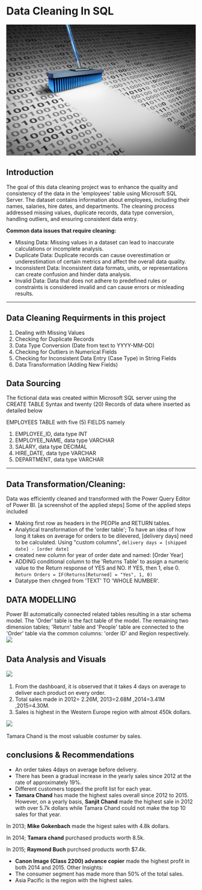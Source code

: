 # Data Cleaning In SQL

![](DataCleaningSQL.png)

## Introduction

The goal of this data cleaning project was to enhance the quality and consistency of the data in the 'employees' table using Microsoft SQL Server. The dataset contains information about employees, including their names, salaries, hire dates, and departments. The cleaning process addressed missing values, duplicate records, data type conversion, handling outliers, and ensuring consistent data entry.

**Common data issues that require cleaning:**

- Missing Data: Missing values in a dataset can lead to inaccurate calculations or incomplete analysis.
- Duplicate Data: Duplicate records can cause overestimation or underestimation of certain metrics and affect the overall data quality.
- Inconsistent Data: Inconsistent data formats, units, or representations can create confusion and hinder data analysis.
- Invalid Data: Data that does not adhere to predefined rules or constraints is considered invalid and can cause errors or misleading results.

----
## Data Cleaning Requirments in this project
1. Dealing with Missing Values
2. Checking for Duplicate Records
3. Data Type Conversion (Date from text to YYYY-MM-DD)
4. Checking for Outliers in Numerical Fields
5. Checking for Inconsistent Data Entry (Case Type) in String Fields
6. Data Transformation (Adding New Fields)
   
## Data Sourcing
The fictional data was created within Microsoft SQL server using the CREATE TABLE Syntax and twenty (20) Records of data where inserted as detailed below

 EMPLOYEES TABLE with five (5) FIELDS namely
1. EMPLOYEE_ID, data type INT
2. EMPLOYEE_NAME, data type VARCHAR
3. SALARY, data type DECIMAL
4. HIRE_DATE, data type VARCHAR
5. DEPARTMENT, data type VARCHAR
----
## Data Transformation/Cleaning:
Data was efficiently cleaned and transformed with the Power Query Editor of Power BI.
[a screenshot of the applied steps]
Some of the applied steps included 

- Making first row as headers in the PEOPle and RETURN tables.
- Analytical transformation of the 'order table';
To have an idea of how long it takes on average for orders to be dilevered, [delivery days] need to be calculated.
 Using "custom columns", 
`delivery days = [shipped date] - [order date]`
- created new column for year of order date and named: [Order Year]
- ADDING conditional column to the 'Returns Table' to assign a numeric value to the Return response of YES and NO. If YES, then 1, else 0.
`Return Orders = IF(Returns[Returned] = "Yes", 1, 0)`
- Datatype then chnged from 'TEXT' TO 'WHOLE NUMBER'.

## DATA MODELLING
Power BI automatically connected related tables resulting in a star schema model.
The 'Order' table is the fact table of the model.
The remaining two dimension tables; 'Return' table and 'People' table are connected to the 'Order' table via the common columns: 'order ID' and Region respectively.
![](model.png)

## Data Analysis and Visuals
![](dashboard.png)
1. From the dashboard, it is observed that it takes 4 days on average to deliver each product on every order.
2. Total sales made in 2012= 2.26M, 2013=2.68M ,2014=3.41M ,2015=4.30M.
3. Sales is highest in the Western Europe region with almost 450k dollars.

![](top10.png)

 Tamara Chand is the most valuable costumer by sales.
 
 ## conclusions & Recommendations
- An order takes 4days on average before delivery.
- There has been a gradual increase in the yearly sales since 2012 at the rate of approximately 19%.
- Different customers topped the profit list for each year.
- **Tamara Chand** has made the highest sales overall since 2012 to 2015. 
 However, on a yearly basis,
**Sanjit Chand** made the highest sale in 2012 with over 5.7k dollars while Tamara Chand could not make the top 10 sales for that year. 

In 2013;
 **Mike Gokenbach** made the higest sales with 4.8k dollars.

In 2014;
**Tamara chand** purchased products worth 8.5k.

In 2015;
**Raymond Buch** purchsed products worth $7.4k.

- **Canon Image (Class 2200) advance copier** made the highest profit in both 2014 and 2015.
Other Insights:
- The consumer segment has made more than 50% of the total sales. 
- Asia Pacific is the region with the highest sales.

